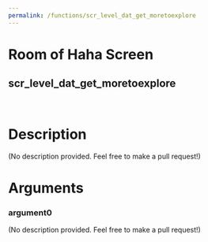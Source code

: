 ```yaml
---
permalink: /functions/scr_level_dat_get_moretoexplore
---
```

# Room of Haha Screen  
## scr_level_dat_get_moretoexplore  
&nbsp;  
# Description  
(No description provided. Feel free to make a pull request!) 
&nbsp;  
# Arguments
### argument0
(No description provided. Feel free to make a pull request!)
&nbsp;  


